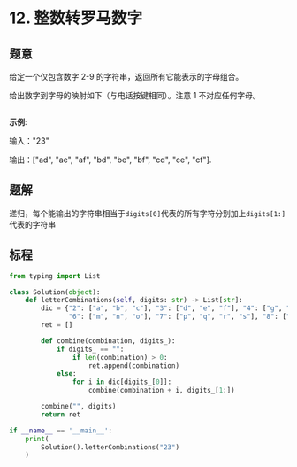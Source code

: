 # 12. 整数转罗马数字

## 题意

给定一个仅包含数字 2-9 的字符串，返回所有它能表示的字母组合。

给出数字到字母的映射如下（与电话按键相同）。注意 1 不对应任何字母。

![<phone>](<https://assets.leetcode-cn.com/aliyun-lc-upload/original_images/17_telephone_keypad.png>)

**示例**:

输入："23"

输出：["ad", "ae", "af", "bd", "be", "bf", "cd", "ce", "cf"].

## 题解

递归，每个能输出的字符串相当于`digits[0]`代表的所有字符分别加上`digits[1:]`代表的字符串

## 标程

```python
from typing import List

class Solution(object):
    def letterCombinations(self, digits: str) -> List[str]:
        dic = {"2": ["a", "b", "c"], "3": ["d", "e", "f"], "4": ["g", "h", "i"], "5": ["j", "k", "l"],
               "6": ["m", "n", "o"], "7": ["p", "q", "r", "s"], "8": ["t", "u", "v"], "9": ["w", "x", "y", "z"]}
        ret = []

        def combine(combination, digits_):
            if digits_ == "":
                if len(combination) > 0:
                    ret.append(combination)
            else:
                for i in dic[digits_[0]]:
                    combine(combination + i, digits_[1:])

        combine("", digits)
        return ret

if __name__ == '__main__':
    print(
        Solution().letterCombinations("23")
    )
```
